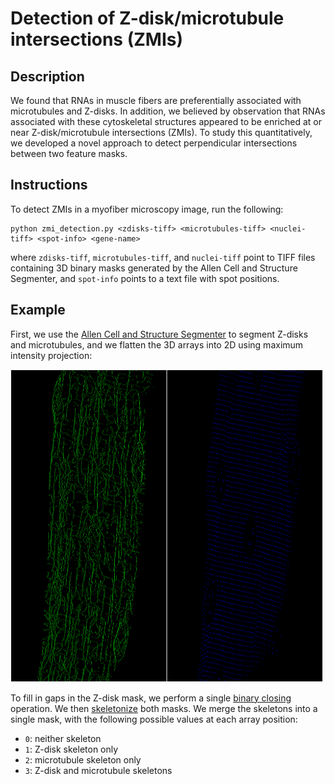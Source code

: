 # Detection of Z-disk/microtubule intersections (ZMIs)

## Description
We found that RNAs in muscle fibers are preferentially associated with microtubules and Z-disks. In addition, we believed by observation that RNAs associated with these cytoskeletal structures appeared to be enriched at or near Z-disk/microtubule intersections (ZMIs). To study this quantitatively, we developed a novel approach to detect perpendicular intersections between two feature masks.

## Instructions
To detect ZMIs in a myofiber microscopy image, run the following:

```
python zmi_detection.py <zdisks-tiff> <microtubules-tiff> <nuclei-tiff> <spot-info> <gene-name>
```

where `zdisks-tiff`, `microtubules-tiff`, and `nuclei-tiff` point to TIFF files containing 3D binary masks generated by the Allen Cell and Structure Segmenter, and `spot-info` points to a text file with spot positions.

## Example
First, we use the [Allen Cell and Structure Segmenter](https://www.biorxiv.org/content/10.1101/491035v2) to segment Z-disks and microtubules, and we flatten the 3D arrays into 2D using maximum intensity projection:

<img src="img/masks.png" alt="masks" width="500"/>

To fill in gaps in the Z-disk mask, we perform a single [binary closing](https://scikit-image.org/docs/dev/auto_examples/applications/plot_morphology.html) operation. We then [skeletonize](https://scikit-image.org/docs/dev/auto_examples/edges/plot_skeleton.html) both masks. We merge the skeletons into a single mask, with the following possible values at each array position:
- `0`: neither skeleton
- `1`: Z-disk skeleton only
- `2`: microtubule skeleton only
- `3`: Z-disk and microtubule skeletons